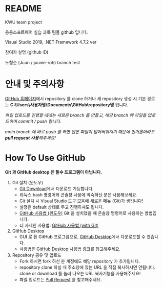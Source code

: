 # README

KWU team project

응용소프트웨어 실습 과목 팀플 github 입니다.

Visual Studio 2019, .NET Framework 4.7.2 ver

참여자 실명 (github ID)

노형준 (Juun / juunie-roh) branch test

# 안내 및 주의사항

[GitHub 홈페이지]에서 repository 를 clone 하거나 새 repository 생성 시 기본 경로는 **C:\Users\사용자명\Documents\GitHub\repository명** 입니다.

_파일 업로드를 진행할 때에는 새로운 branch 를 만들고, 해당 branch 에 파일을 업로드하여 commit / push 합니다._

_main branch 에 바로 push 를 하면 원본 파일이 덮어씌워지기 때문에 번거롭더라도 **pull request 사용**해주세요!_

# How To Use GitHub

**Git 과 GitHub desktop 은 필수 프로그램이 아닙니다.**

1. Git 설치 (윈도우)
    - [Git Download]에서 다운로드 가능합니다.
    - 리눅스 bash 명령어와 콘솔창 사용에 익숙하신 분은 사용해보세요.
    - Git 설치 시 Visual Studio 도구 모음에 새로운 메뉴 (Git)가 생깁니다!
    - 설정은 default 상태로 두고 진행하셔도 됩니다.
    - [GitHub 사용법 (윈도우)] Git 을 설치했을 때 콘솔창 명령어로 사용하는 방법입니다.
    - 더 자세한 사용법: [GitHub 사용법 (with Git)]
1. GitHub Desktop
    - GUI 로 된 GitHub 프로그램으로, [GitHub Desktop]에서 다운로드할 수 있습니다.
    - 사용법은 [GitHub Desktop 사용법] 링크를 참고해주세요.
1. Repository 공유 및 업로드
    - Fork 하시면 fork 하신 분 계정에도 해당 repository 가 추가됩니다.
    - repository clone 하실 때 주소창에 있는 URL 을 직접 복사하시면 안됩니다. clone or download 를 눌러 나오는 URL 복사기능을 사용해주세요!
    - 파일 업로드는 [Pull Request] 를 참고해주세요.

[GitHub 사용법 (with Git)]: https://tagilog.tistory.com/377 "with Git"
[GitHub Desktop]: https://desktop.github.com/ "GitHub desktop download for Windows"
[GitHub 홈페이지]: https://www.github.com "GitHub"
[Git Download]: https://git-scm.com/download/win "Downloading Git"
[GitHub 사용법 (윈도우)]: https://yololo.tistory.com/6?category=645160 "GitHub 사용법(윈도우) 링크"
[Pull Request]: https://dev-youngjun.tistory.com/47 "Pull Request 활용하기 링크"
[GitHub Desktop 사용법]: https://boheeee.tistory.com/27 "how to use github desktop"
